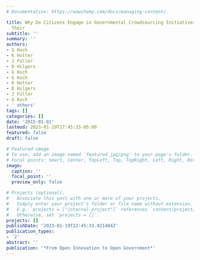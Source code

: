 ```yaml
---
# Documentation: https://wowchemy.com/docs/managing-content/

title: Why Do Citizens Engage in Governmental Crowdsourcing Initiatives? Motives and
  Their
subtitle: ''
summary: ''
authors:
- G Koch
- K Hutter
- J Füller
- D Hilgers
- G Koch
- G Koch
- K Hutter
- D Hilgers
- J Füller
- G Koch
- ' others'
tags: []
categories: []
date: '2015-01-01'
lastmod: 2023-01-19T17:45:33-05:00
featured: false
draft: false

# Featured image
# To use, add an image named `featured.jpg/png` to your page's folder.
# Focal points: Smart, Center, TopLeft, Top, TopRight, Left, Right, BottomLeft, Bottom, BottomRight.
image:
  caption: ''
  focal_point: ''
  preview_only: false

# Projects (optional).
#   Associate this post with one or more of your projects.
#   Simply enter your project's folder or file name without extension.
#   E.g. `projects = ["internal-project"]` references `content/project/deep-learning/index.md`.
#   Otherwise, set `projects = []`.
projects: []
publishDate: '2023-01-19T22:45:33.021404Z'
publication_types:
- '2'
abstract: ''
publication: '*From Open Innovation to Open Government*'
---
```

